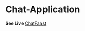 # Chat-Application

<strong> See Live </strong>
<a href = "https://6013151a118a51523079cdd1--naughty-aryabhata-1b5256.netlify.app/"> ChatFaast </a>
